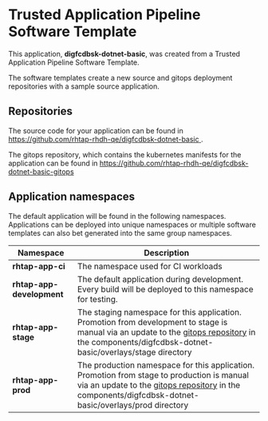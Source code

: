 # Trusted Application Pipeline Software Template

This application, **digfcdbsk-dotnet-basic**, was created from a Trusted Application Pipeline Software Template.

The software templates create a new source and gitops deployment repositories with a sample source application. 

## Repositories

The source code for your application can be found in [https://github.com/rhtap-rhdh-qe/digfcdbsk-dotnet-basic ](https://github.com/rhtap-rhdh-qe/digfcdbsk-dotnet-basic ).
 
The gitops repository, which contains the kubernetes manifests for the application can be found in 
[https://github.com/rhtap-rhdh-qe/digfcdbsk-dotnet-basic-gitops ](https://github.com/rhtap-rhdh-qe/digfcdbsk-dotnet-basic-gitops ) 

## Application namespaces 

The default application will be found in the following namespaces. Applications can be deployed into unique namespaces or multiple software templates can also bet generated into the same group namespaces.  

|  Namespace   |  Description   |  
| -------- | -------- |
| **rhtap-app-ci** | The namespace used for CI workloads |
| **rhtap-app-development** | The default application during development. Every build will be deployed to this namespace for testing. |
| **rhtap-app-stage** | The staging namespace for this application. Promotion from development to stage is manual via an update to the [gitops repository](https://github.com/rhtap-rhdh-qe/digfcdbsk-dotnet-basic-gitops ) in the components/digfcdbsk-dotnet-basic/overlays/stage directory |
| **rhtap-app-prod** | The production namespace for this application. Promotion from stage to production is manual via an update to the [gitops repository](https://github.com/rhtap-rhdh-qe/digfcdbsk-dotnet-basic-gitops ) in the components/digfcdbsk-dotnet-basic/overlays/prod directory |